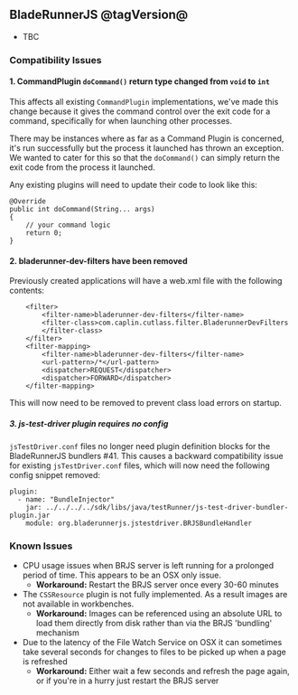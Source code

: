 ## BladeRunnerJS @tagVersion@
- TBC

### Compatibility Issues

#### 1. CommandPlugin `doCommand()` return type changed from `void` to `int`
This affects all existing `CommandPlugin` implementations, we've made this change because it gives the command control
over the exit code for a command, specifically for when launching other processes.

There may be instances where as far as a Command Plugin is concerned, it's run successfully but the process it launched has thrown an exception.
We wanted to cater for this so that the `doCommand()` can simply return the exit code from the process it launched.

Any existing plugins will need to update their code to look like this:

```
@Override
public int doCommand(String... args)
{
	// your command logic
	return 0;
}
```

#### 2. bladerunner-dev-filters have been removed
Previously created applications will have a web.xml file with the following contents:
```
 	<filter>
 		<filter-name>bladerunner-dev-filters</filter-name>
 		<filter-class>com.caplin.cutlass.filter.BladerunnerDevFilters
 		</filter-class>
 	</filter>
 	<filter-mapping>
 		<filter-name>bladerunner-dev-filters</filter-name>
 		<url-pattern>/*</url-pattern>
 		<dispatcher>REQUEST</dispatcher>
 		<dispatcher>FORWARD</dispatcher>
 	</filter-mapping>
```

This will now need to be removed to prevent class load errors on startup.

##### 3. js-test-driver plugin requires no config

`jsTestDriver.conf` files no longer need plugin definition blocks for the BladeRunnerJS bundlers #41.
This causes a backward compatibility issue for existing `jsTestDriver.conf` files, which will now need the following config snippet removed:

```
plugin:
  - name: "BundleInjector"
    jar: ../../../../sdk/libs/java/testRunner/js-test-driver-bundler-plugin.jar
    module: org.bladerunnerjs.jstestdriver.BRJSBundleHandler
```

### Known Issues
- CPU usage issues when BRJS server is left running for a prolonged period of time. This appears to be an OSX only issue.
  - **Workaround:** Restart the BRJS server once every 30-60 minutes
- The `CSSResource` plugin is not fully implemented. As a result images are not available in workbenches.
  - **Workaround:** Images can be referenced using an absolute URL to load them directly from disk rather than via the BRJS 'bundling' mechanism
- Due to the latency of the File Watch Service on OSX it can sometimes take several seconds for changes to files to be picked up when a page is refreshed
  - **Workaround:** Either wait a few seconds and refresh the page again, or if you're in a hurry just restart the BRJS server